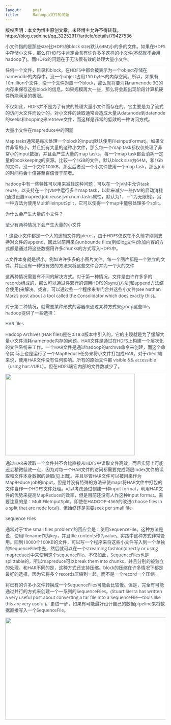```yaml
---
layout:     post
title:      Hadoop小文件的问题
---
```

<div id="article_content" class="article_content clearfix csdn-tracking-statistics" data-pid="blog" data-mod="popu_307" data-dsm="post">
								<div class="article-copyright">
					版权声明：本文为博主原创文章，未经博主允许不得转载。					https://blog.csdn.net/qq_32252917/article/details/79427536				</div>
								            <link rel="stylesheet" href="https://csdnimg.cn/release/phoenix/template/css/ck_htmledit_views-f76675cdea.css">
						<div class="htmledit_views" id="content_views">
                <p style="color:rgb(61,70,77);font-family:'Pingfang SC', STHeiti, 'Lantinghei SC', 'Open Sans', Arial, 'Hiragino Sans GB', 'Microsoft YaHei', 'WenQuanYi Micro Hei', SimSun, sans-serif;text-align:left;background-color:rgb(255,255,255);">小文件指的是那些size比HDFS的block size(默认64M)小的多的文件。如果在HDFS中存储小文件，那么在HDFS中肯定会含有许许多多这样的小文件(不然就不会用hadoop了)。而HDFS的问题在于无法很有效的处理大量小文件。</p><p style="color:rgb(61,70,77);font-family:'Pingfang SC', STHeiti, 'Lantinghei SC', 'Open Sans', Arial, 'Hiragino Sans GB', 'Microsoft YaHei', 'WenQuanYi Micro Hei', SimSun, sans-serif;text-align:left;background-color:rgb(255,255,255);">任何一个文件，目录和block，在HDFS中都会被表示为一个object存储在namenode的内存中，没一个object占用150 bytes的内存空间。所以，如果有10million个文件，没一个文件对应一个block，那么就将要消耗namenode 3G的内存来保存这些block的信息。如果规模再大一些，那么将会超出现阶段计算机硬件所能满足的极限。</p><p style="color:rgb(61,70,77);font-family:'Pingfang SC', STHeiti, 'Lantinghei SC', 'Open Sans', Arial, 'Hiragino Sans GB', 'Microsoft YaHei', 'WenQuanYi Micro Hei', SimSun, sans-serif;text-align:left;background-color:rgb(255,255,255);">不仅如此，HDFS并不是为了有效的处理大量小文件而存在的。它主要是为了流式的访问大文件而设计的。对小文件的读取通常会造成大量从datanode到datanode的seeks和hopping来retrieve文件，而这样是非常的低效的一种访问方式。</p><p style="color:rgb(61,70,77);font-family:'Pingfang SC', STHeiti, 'Lantinghei SC', 'Open Sans', Arial, 'Hiragino Sans GB', 'Microsoft YaHei', 'WenQuanYi Micro Hei', SimSun, sans-serif;text-align:left;background-color:rgb(255,255,255);"><span>大量小文件在mapreduce中的问题</span></p><p style="color:rgb(61,70,77);font-family:'Pingfang SC', STHeiti, 'Lantinghei SC', 'Open Sans', Arial, 'Hiragino Sans GB', 'Microsoft YaHei', 'WenQuanYi Micro Hei', SimSun, sans-serif;text-align:left;background-color:rgb(255,255,255);">Map tasks通常是每次处理一个block的input(默认使用FileInputFormat)。如果文件非常的小，并且拥有大量的这种小文件，那么每一个map task都仅仅处理了非常小的input数据，并且会产生大量的map tasks，每一个map task都会消耗一定量的bookkeeping的资源。比较一个1GB的文件，默认block size为64M，和1Gb的文件，没一个文件100KB，那么后者没一个小文件使用一个map task，那么job的时间将会十倍甚至百倍慢于前者。</p><p style="color:rgb(61,70,77);font-family:'Pingfang SC', STHeiti, 'Lantinghei SC', 'Open Sans', Arial, 'Hiragino Sans GB', 'Microsoft YaHei', 'WenQuanYi Micro Hei', SimSun, sans-serif;text-align:left;background-color:rgb(255,255,255);">hadoop中有一些特性可以用来减轻这种问题：可以在一个JVM中允许task reuse，以支持在一个JVM中运行多个map task，以此来减少一些JVM的启动消耗(通过设置mapred.job.reuse.jvm.num.tasks属性，默认为1，－1为无限制)。另一种方法为使用MultiFileInputSplit，它可以使得一个map中能够处理多个split。</p><p style="color:rgb(61,70,77);font-family:'Pingfang SC', STHeiti, 'Lantinghei SC', 'Open Sans', Arial, 'Hiragino Sans GB', 'Microsoft YaHei', 'WenQuanYi Micro Hei', SimSun, sans-serif;text-align:left;background-color:rgb(255,255,255);"><span>为什么会产生大量的小文件？</span></p><p style="color:rgb(61,70,77);font-family:'Pingfang SC', STHeiti, 'Lantinghei SC', 'Open Sans', Arial, 'Hiragino Sans GB', 'Microsoft YaHei', 'WenQuanYi Micro Hei', SimSun, sans-serif;text-align:left;background-color:rgb(255,255,255);">至少有两种情况下会产生大量的小文件</p><p style="color:rgb(61,70,77);font-family:'Pingfang SC', STHeiti, 'Lantinghei SC', 'Open Sans', Arial, 'Hiragino Sans GB', 'Microsoft YaHei', 'WenQuanYi Micro Hei', SimSun, sans-serif;text-align:left;background-color:rgb(255,255,255);">1.这些小文件都是一个大的逻辑文件的pieces。由于HDFS仅仅在不久前才刚刚支持对文件的append，因此以前用来向unbounde files(例如log文件)添加内容的方式都是通过将这些数据用许多chunks的方式写入HDFS中。</p><p style="color:rgb(61,70,77);font-family:'Pingfang SC', STHeiti, 'Lantinghei SC', 'Open Sans', Arial, 'Hiragino Sans GB', 'Microsoft YaHei', 'WenQuanYi Micro Hei', SimSun, sans-serif;text-align:left;background-color:rgb(255,255,255);">2.文件本身就是很小。例如许许多多的小图片文件。每一个图片都是一个独立的文件。并且没有一种很有效的方法来将这些文件合并为一个大的文件</p><p style="color:rgb(61,70,77);font-family:'Pingfang SC', STHeiti, 'Lantinghei SC', 'Open Sans', Arial, 'Hiragino Sans GB', 'Microsoft YaHei', 'WenQuanYi Micro Hei', SimSun, sans-serif;text-align:left;background-color:rgb(255,255,255);">这两种情况需要有不同的解决方式。对于第一种情况，文件是由许许多多的records组成的，那么可以通过件邪行的调用HDFS的sync()方法(和append方法结合使用)来解决。或者，可以通过些一个程序来专门合并这些小文件(see Nathan Marz’s post about a tool called the Consolidator which does exactly this)。</p><p style="color:rgb(61,70,77);font-family:'Pingfang SC', STHeiti, 'Lantinghei SC', 'Open Sans', Arial, 'Hiragino Sans GB', 'Microsoft YaHei', 'WenQuanYi Micro Hei', SimSun, sans-serif;text-align:left;background-color:rgb(255,255,255);">对于第二种情况，就需要某种形式的容器来通过某种方式来group这些file。hadoop提供了一些选择：</p><p style="color:rgb(61,70,77);font-family:'Pingfang SC', STHeiti, 'Lantinghei SC', 'Open Sans', Arial, 'Hiragino Sans GB', 'Microsoft YaHei', 'WenQuanYi Micro Hei', SimSun, sans-serif;text-align:left;background-color:rgb(255,255,255);"><span>HAR files</span></p><p style="color:rgb(61,70,77);font-family:'Pingfang SC', STHeiti, 'Lantinghei SC', 'Open Sans', Arial, 'Hiragino Sans GB', 'Microsoft YaHei', 'WenQuanYi Micro Hei', SimSun, sans-serif;text-align:left;background-color:rgb(255,255,255);">Hadoop Archives (HAR files)是在0.18.0版本中引入的，它的出现就是为了缓解大量小文件消耗namenode内存的问题。HAR文件是通过在HDFS上构建一个层次化的文件系统来工作。一个HAR文件是通过hadoop的archive命令来创建，而这个命令实 际上也是运行了一个MapReduce任务来将小文件打包成HAR。对于client端来说，使用HAR文件没有任何影响。所有的原始文件都 visible &amp;&amp; accessible（using har://URL）。但在HDFS端它内部的文件数减少了。</p><p style="color:rgb(61,70,77);font-family:'Pingfang SC', STHeiti, 'Lantinghei SC', 'Open Sans', Arial, 'Hiragino Sans GB', 'Microsoft YaHei', 'WenQuanYi Micro Hei', SimSun, sans-serif;text-align:left;background-color:rgb(255,255,255);"><img alt="" width="407" height="255" src="http://static.oschina.net/uploads/img/201310/22161939_ZPRF.png" style="border:none;"></p><p style="color:rgb(61,70,77);font-family:'Pingfang SC', STHeiti, 'Lantinghei SC', 'Open Sans', Arial, 'Hiragino Sans GB', 'Microsoft YaHei', 'WenQuanYi Micro Hei', SimSun, sans-serif;text-align:left;background-color:rgb(255,255,255);">通过HAR来读取一个文件并不会比直接从HDFS中读取文件高效，而且实际上可能还会稍微低效一点，因为对每一个HAR文件的访问都需要完成两层index文件的读取和文件本身数据的读取(见上图)。并且尽管HAR文件可以被用来作为MapReduce job的input，但是并没有特殊的方法来使maps将HAR文件中打包的文件当作一个HDFS文件处理。可以考虑通过创建一种input format，利用HAR文件的优势来提高MapReduce的效率，但是目前还没有人作这种input format。需要注意的是：MultiFileInputSplit，即使在HADOOP-4565的改进(choose files in a split that are node local)，但始终还是需要seek per small file。</p><p style="color:rgb(61,70,77);font-family:'Pingfang SC', STHeiti, 'Lantinghei SC', 'Open Sans', Arial, 'Hiragino Sans GB', 'Microsoft YaHei', 'WenQuanYi Micro Hei', SimSun, sans-serif;text-align:left;background-color:rgb(255,255,255);"><span>Sequence Files</span></p><p style="color:rgb(61,70,77);font-family:'Pingfang SC', STHeiti, 'Lantinghei SC', 'Open Sans', Arial, 'Hiragino Sans GB', 'Microsoft YaHei', 'WenQuanYi Micro Hei', SimSun, sans-serif;text-align:left;background-color:rgb(255,255,255);">通常对于“the small files problem”的回应会是：使用SequenceFile。这种方法是说，使用filename作为key，并且file contents作为value。实践中这种方式非常管用。回到10000个100KB的文件，可以写一个程序来将这些小文件写入到一个单独的SequenceFile中去，然后就可以在一个streaming fashion(directly or using mapreduce)中来使用这个sequenceFile。不仅如此，SequenceFiles也是splittable的，所以mapreduce可以break them into chunks，并且分别的被独立的处理。和HAR不同的是，这种方式还支持压缩。block的压缩在许多情况下都是最好的选择，因为它将多个records压缩到一起，而不是一个record一个压缩。</p><p style="color:rgb(61,70,77);font-family:'Pingfang SC', STHeiti, 'Lantinghei SC', 'Open Sans', Arial, 'Hiragino Sans GB', 'Microsoft YaHei', 'WenQuanYi Micro Hei', SimSun, sans-serif;text-align:left;background-color:rgb(255,255,255);">将已有的许多小文件转换成一个SequenceFiles可能会比较慢。但是，完全有可能通过并行的方式来创建一个一系列的SequenceFiles。(Stuart Sierra has written a very useful post about converting a tar file into a SequenceFile—tools like this are very useful)。更进一步，如果有可能最好设计自己的数据pipeline来将数据直接写入一个SequenceFile。</p><p style="color:rgb(61,70,77);font-family:'Pingfang SC', STHeiti, 'Lantinghei SC', 'Open Sans', Arial, 'Hiragino Sans GB', 'Microsoft YaHei', 'WenQuanYi Micro Hei', SimSun, sans-serif;text-align:left;background-color:rgb(255,255,255);"><img alt="" width="542" height="319" src="http://static.oschina.net/uploads/img/201310/22161939_MTNV.png" style="border:none;"></p>            </div>
                </div>